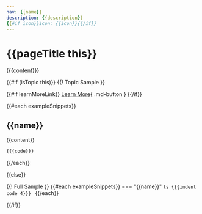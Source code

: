 ```yaml
---
nav: {{name}}
description: {{description}}
{{#if icon}}icon: {{icon}}{{/if}}
---
```


# {{pageTitle this}}

{{{content}}}

{{#if (isTopic this)}}
{{! Topic Sample }}

{{#if learnMoreLink}}
[Learn More](../../..{{learnMoreLink}}){ .md-button }
{{/if}}

{{#each exampleSnippets}}
## {{name}}
{{content}}

```ts
{{{code}}}
```
{{/each}}

{{else}}

{{! Full Sample }}
{{#each exampleSnippets}}
=== "{{name}}"
    ```ts
    {{{indent code 4}}}
    ```
{{/each}}

{{/if}}

